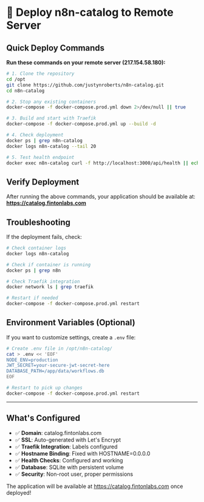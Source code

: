# 🚀 Deploy n8n-catalog to Remote Server

## Quick Deploy Commands

**Run these commands on your remote server (217.154.58.180):**

```bash
# 1. Clone the repository
cd /opt
git clone https://github.com/justynroberts/n8n-catalog.git
cd n8n-catalog

# 2. Stop any existing containers
docker-compose -f docker-compose.prod.yml down 2>/dev/null || true

# 3. Build and start with Traefik
docker-compose -f docker-compose.prod.yml up --build -d

# 4. Check deployment
docker ps | grep n8n-catalog
docker logs n8n-catalog --tail 20

# 5. Test health endpoint
docker exec n8n-catalog curl -f http://localhost:3000/api/health || echo "Health check failed"
```

## Verify Deployment

After running the above commands, your application should be available at:
**https://catalog.fintonlabs.com**

## Troubleshooting

If the deployment fails, check:

```bash
# Check container logs
docker logs n8n-catalog

# Check if container is running
docker ps | grep n8n

# Check Traefik integration
docker network ls | grep traefik

# Restart if needed
docker-compose -f docker-compose.prod.yml restart
```

## Environment Variables (Optional)

If you want to customize settings, create a `.env` file:

```bash
# Create .env file in /opt/n8n-catalog/
cat > .env << 'EOF'
NODE_ENV=production
JWT_SECRET=your-secure-jwt-secret-here
DATABASE_PATH=/app/data/workflows.db
EOF

# Restart to pick up changes
docker-compose -f docker-compose.prod.yml restart
```

---

## What's Configured

- ✅ **Domain**: catalog.fintonlabs.com
- ✅ **SSL**: Auto-generated with Let's Encrypt
- ✅ **Traefik Integration**: Labels configured
- ✅ **Hostname Binding**: Fixed with HOSTNAME=0.0.0.0
- ✅ **Health Checks**: Configured and working
- ✅ **Database**: SQLite with persistent volume
- ✅ **Security**: Non-root user, proper permissions

The application will be available at https://catalog.fintonlabs.com once deployed!
